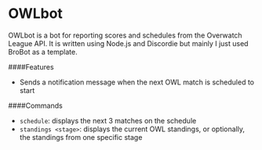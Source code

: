 OWLbot
=======

OWLbot is a bot for reporting scores and schedules from the Overwatch League API.  It is written using Node.js and Discordie but mainly I just used BroBot as a template.

####Features
* Sends a notification message when the next OWL match is scheduled to start

####Commands
* `schedule`: displays the next 3 matches on the schedule
* `standings <stage>`: displays the current OWL standings, or optionally, the standings from one specific stage
